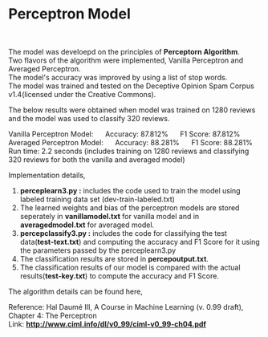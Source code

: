 <h1> Perceptron Model </h1><br>

The model was develoepd on the principles of <b>Perceptorn Algorithm</b>.<br>
Two flavors of the algorithm were implemented, Vanilla Perceptron and Averaged Perceptron.<br>
The model's accuracy was improved by using a list of stop words.<br> 
The model was trained and tested on the Deceptive Opinion Spam Corpus v1.4(licensed under the Creative Commons).<br>

The below results were obtained when model was trained on 1280 reviews and the model was used to classify 320 reviews.<br>

Vanilla Perceptron Model: &nbsp;&nbsp;&nbsp;&nbsp; Accuracy: 87.812% &nbsp;&nbsp;&nbsp;&nbsp; F1 Score: 87.812% <br>
Averaged Perceptron Model: &nbsp;&nbsp;&nbsp;&nbsp; Accuracy: 88.281% &nbsp;&nbsp;&nbsp;&nbsp; F1 Score: 88.281%<br>
Run time: 2.2 seconds (includes training on 1280 reviews and classifying 320 reviews for both the vanilla and averaged model) 

Implementation details,<br>
1. <b>perceplearn3.py :</b> includes the code used to train the model using labeled training data set (dev-train-labeled.txt)<br> 
2. The learned weights and bias of the perceptron models are stored seperately in <b>vanillamodel.txt</b> for vanilla model and in <b>averagedmodel.txt</b> for averaged model. <br>
3. <b>percepclassify3.py :</b> includes the code for classifying the test data(<b>test-text.txt</b>) and computing the accuracy and F1 Score for it using the parameters passed by the perceplearn3.py <br>
4. The classification results are stored in <b>percepoutput.txt</b>.<br>
5. The classification results of our model is compared with the actual results(<b>test-key.txt</b>) to compute the accuracy and F1 Score. <br>

The algorithm details can be found here,<br>

Reference: Hal Daumé III, A Course in Machine Learning (v. 0.99 draft), Chapter 4: The Perceptron<br>
Link: <b>http://www.ciml.info/dl/v0_99/ciml-v0_99-ch04.pdf</b>

